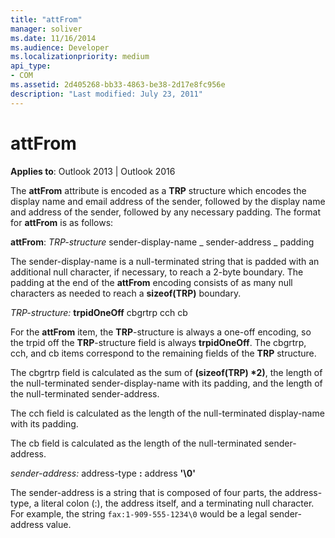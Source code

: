 ```yaml
---
title: "attFrom"
manager: soliver
ms.date: 11/16/2014
ms.audience: Developer
ms.localizationpriority: medium
api_type:
- COM
ms.assetid: 2d405268-bb33-4863-be38-2d17e8fc956e
description: "Last modified: July 23, 2011"
---
```


# attFrom

**Applies to**: Outlook 2013 | Outlook 2016 
  
The **attFrom** attribute is encoded as a **TRP** structure which encodes the display name and email address of the sender, followed by the display name and address of the sender, followed by any necessary padding. The format for **attFrom** is as follows: 
  
**attFrom**: _TRP-structure_ sender-display-name  _ sender-address _ padding 
    
The sender-display-name is a null-terminated string that is padded with an additional null character, if necessary, to reach a 2-byte boundary. The padding at the end of the **attFrom** encoding consists of as many null characters as needed to reach a **sizeof(TRP)** boundary. 
  
_TRP-structure:_ **trpidOneOff** cbgrtrp cch cb 
    
For the **attFrom** item, the **TRP**-structure is always a one-off encoding, so the trpid off the **TRP**-structure field is always **trpidOneOff**. The cbgrtrp, cch, and cb items correspond to the remaining fields of the **TRP** structure. 
  
The cbgrtrp field is calculated as the sum of **(sizeof(TRP) \*2)**, the length of the null-terminated sender-display-name with its padding, and the length of the null-terminated sender-address.
  
The cch field is calculated as the length of the null-terminated display-name with its padding.
  
The cb field is calculated as the length of the null-terminated sender-address.
  
_sender-address:_ address-type **:** address **'\0'**
    
The sender-address is a string that is composed of four parts, the address-type, a literal colon (:), the address itself, and a terminating null character. For example, the string `fax:1-909-555-1234\0` would be a legal sender-address value.
  

